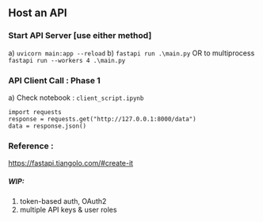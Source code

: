 

## Host an API

### Start API Server [use either method]
a) `uvicorn main:app --reload`
b) `fastapi run .\main.py` OR to multiprocess `fastapi run --workers 4 .\main.py`



### API Client Call : Phase 1
a) Check notebook : `client_script.ipynb`
```
import requests
response = requests.get("http://127.0.0.1:8000/data")
data = response.json()
```


### Reference : 
https://fastapi.tiangolo.com/#create-it


##### WIP:
1) token-based auth, OAuth2
2) multiple API keys & user roles